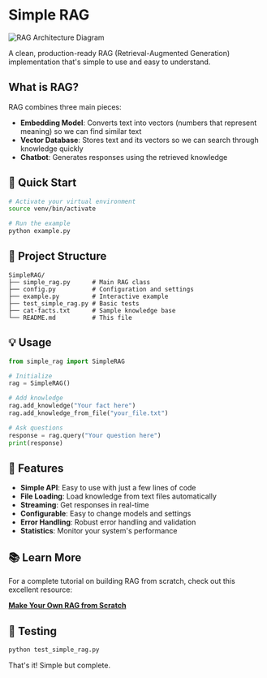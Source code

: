 # Simple RAG

![RAG Architecture Diagram](https://huggingface.co/ngxson/demo_simple_rag_py/resolve/main/diagram_2_mermaid-423723682-light-mermaid.svg)

A clean, production-ready RAG (Retrieval-Augmented Generation) implementation that's simple to use and easy to understand.

## What is RAG?

RAG combines three main pieces:

- **Embedding Model**: Converts text into vectors (numbers that represent meaning) so we can find similar text
- **Vector Database**: Stores text and its vectors so we can search through knowledge quickly  
- **Chatbot**: Generates responses using the retrieved knowledge

## 🚀 Quick Start

```bash
# Activate your virtual environment
source venv/bin/activate

# Run the example
python example.py
```

## 📁 Project Structure

```
SimpleRAG/
├── simple_rag.py      # Main RAG class
├── config.py          # Configuration and settings
├── example.py         # Interactive example
├── test_simple_rag.py # Basic tests
├── cat-facts.txt      # Sample knowledge base
└── README.md          # This file
```

## 💡 Usage

```python
from simple_rag import SimpleRAG

# Initialize
rag = SimpleRAG()

# Add knowledge
rag.add_knowledge("Your fact here")
rag.add_knowledge_from_file("your_file.txt")

# Ask questions
response = rag.query("Your question here")
print(response)
```

## 🔧 Features

- **Simple API**: Easy to use with just a few lines of code
- **File Loading**: Load knowledge from text files automatically
- **Streaming**: Get responses in real-time
- **Configurable**: Easy to change models and settings
- **Error Handling**: Robust error handling and validation
- **Statistics**: Monitor your system's performance

## 📚 Learn More

For a complete tutorial on building RAG from scratch, check out this excellent resource:

**[Make Your Own RAG from Scratch](https://huggingface.co/blog/ngxson/make-your-own-rag)**

## 🧪 Testing

```bash
python test_simple_rag.py
```

That's it! Simple but complete.